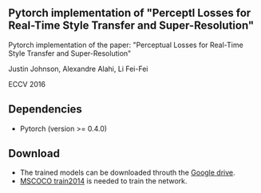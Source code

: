 Pytorch implementation of "Perceptl Losses for Real-Time Style Transfer and Super-Resolution"
---

Pytorch implementation of the paper:
"Perceptual Losses for Real-Time Style Transfer and Super-Resolution"

Justin Johnson, Alexandre Alahi, Li Fei-Fei 

ECCV 2016

Dependencies
--
* Pytorch (version >= 0.4.0)

Download
--
* The trained models can be downloaded throuth the [Google drive](https://drive.google.com/drive/folders/1_FjrtNgVGgstMFRIY6K_Fp3w1K96Zpn5?usp=sharing).
* [MSCOCO train2014]([http://cocodataset.org/#download](http://cocodataset.org/#download))  is needed to train the network.

